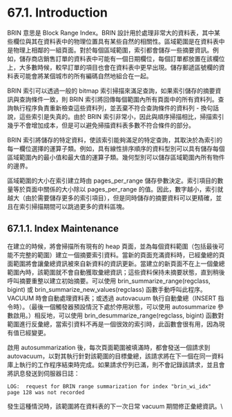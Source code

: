 # 67.1. Introduction

BRIN 意思是 Block Range Index。BRIN 設計用於處理非常大的資料表，其中某些欄位與其在資料表中的物理位置具有某些自然的相關性。區域範圍是在資料表中是物理上相鄰的一組頁面。對於每個區域範圍，索引都會儲存一些摘要資訊。例如，儲存商店銷售訂單的資料表中可能有一個日期欄位，每個訂單都放置在該欄位上，大多數時候，較早訂單的項目也會在資料表中更早出現。儲存郵遞區號欄的資料表可能會將某個城市的所有編碼自然地組合在一起。

BRIN 索引可以透過一般的 bitmap 索引掃描來滿足查詢，如果索引儲存的摘要資訊與查詢條件一致，則 BRIN 索引將回傳每個範圍內所有頁面中的所有資料列。查詢執行程序負責重新檢查這些資料列，並丟棄不符合查詢條件的資料列 - 換句話說，這些索引是失真的。由於 BRIN 索引非常小，因此與順序掃描相比，掃描索引幾乎不會增加成本，但是可以避免掃描資料表多數不符合條件的部分。

BRIN 索引將儲存的特定資料，使該索引能夠滿足的特定查詢，其取決於為索引的每一欄位選擇的運算子類。例如，具有線性排序順序的資料型別可以具有儲存每個區域範圍內的最小值和最大值的運算子類。幾何型別可以儲存區域範圍內所有物件的邊界。

區域範圍的大小在索引建立時由 pages\_per\_range 儲存參數決定。索引項目的數量等於頁面中關係的大小除以 pages\_per\_range 的值。因此，數字越小，索引就越大（由於需要儲存更多的索引項目），但是同時儲存的摘要資料可以更精確，並且在索引掃描期間可以跳過更多的資料區塊。

## 67.1.1. Index Maintenance

在建立的時候，將會掃描所有現有的 heap 頁面，並為每個資料範圍（包括最後可能不完整的範圍）建立一個摘要索引資料。當新的頁面充滿資料時，已經彙總的頁面範圍將會讓彙總資訊被來自新資料的資訊更新。當建立的新頁面不在上一個彙總範圍內時，該範圍就不會自動獲取彙總資訊；這些資料保持未摘要狀態，直到稍後呼叫摘要重整以建立初始摘要。可以使用 brin\_summarize\_range(regclass, bigint) 或 brin\_summarize\_new\_values(regclass) 函數手動呼叫此程序。 VACUUM 時會自動處理資料表；或透過 autovacuum 執行自動彙總（INSERT 指令時）。（最後一個觸發器預設情況下處於停用狀態，可以使用 autosummarize 參數啟用。）相反地，可以使用 brin\_desummarize\_range(regclass, bigint) 函數對範圍進行反彙總，當索引資料不再是一個很效的索引時，此函數會很有用，因為現有值已經變更。

啟用 autosummarization 後，每次頁面範圍被填滿時，都會發送一個請求到 autovacuum，以對其執行針對該範圍的目標彙總，該請求將在下一個在同一資料庫上執行的工作程序結束時完成。如果請求佇列已滿，則不會記錄該請求，並且會將訊息發送到伺服器日誌：

```
LOG:  request for BRIN range summarization for index "brin_wi_idx" page 128 was not recorded
```

發生這種情況時，該範圍將在資料表的下一次日常 vacuum 期間修正彙總資訊。\\
